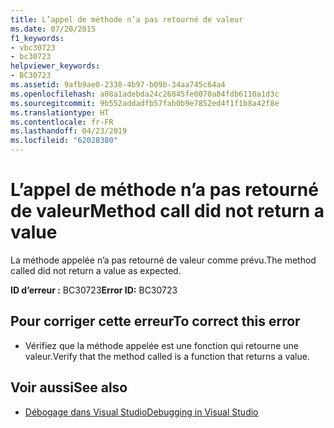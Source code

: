 ```yaml
---
title: L’appel de méthode n’a pas retourné de valeur
ms.date: 07/20/2015
f1_keywords:
- vbc30723
- bc30723
helpviewer_keywords:
- BC30723
ms.assetid: 9afb9ae0-2338-4b97-b09b-34aa745c64a4
ms.openlocfilehash: a08a1adebda24c26845fe0070a84fdb6110a1d3c
ms.sourcegitcommit: 9b552addadfb57fab0b9e7852ed4f1f1b8a42f8e
ms.translationtype: HT
ms.contentlocale: fr-FR
ms.lasthandoff: 04/23/2019
ms.locfileid: "62028380"
---
```

# <a name="method-call-did-not-return-a-value"></a><span data-ttu-id="b2ea0-102">L’appel de méthode n’a pas retourné de valeur</span><span class="sxs-lookup"><span data-stu-id="b2ea0-102">Method call did not return a value</span></span>
<span data-ttu-id="b2ea0-103">La méthode appelée n’a pas retourné de valeur comme prévu.</span><span class="sxs-lookup"><span data-stu-id="b2ea0-103">The method called did not return a value as expected.</span></span>  
  
 <span data-ttu-id="b2ea0-104">**ID d’erreur :** BC30723</span><span class="sxs-lookup"><span data-stu-id="b2ea0-104">**Error ID:** BC30723</span></span>  
  
## <a name="to-correct-this-error"></a><span data-ttu-id="b2ea0-105">Pour corriger cette erreur</span><span class="sxs-lookup"><span data-stu-id="b2ea0-105">To correct this error</span></span>  
  
- <span data-ttu-id="b2ea0-106">Vérifiez que la méthode appelée est une fonction qui retourne une valeur.</span><span class="sxs-lookup"><span data-stu-id="b2ea0-106">Verify that the method called is a function that returns a value.</span></span>  
  
## <a name="see-also"></a><span data-ttu-id="b2ea0-107">Voir aussi</span><span class="sxs-lookup"><span data-stu-id="b2ea0-107">See also</span></span>

- [<span data-ttu-id="b2ea0-108">Débogage dans Visual Studio</span><span class="sxs-lookup"><span data-stu-id="b2ea0-108">Debugging in Visual Studio</span></span>](/visualstudio/debugger/debugging-in-visual-studio)
